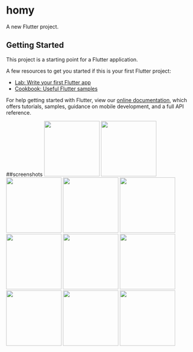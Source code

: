 # homy

A new Flutter project.

## Getting Started

This project is a starting point for a Flutter application.

A few resources to get you started if this is your first Flutter project:

- [Lab: Write your first Flutter app](https://flutter.dev/docs/get-started/codelab)
- [Cookbook: Useful Flutter samples](https://flutter.dev/docs/cookbook)

For help getting started with Flutter, view our
[online documentation](https://flutter.dev/docs), which offers tutorials,
samples, guidance on mobile development, and a full API reference.

##screenshots
<img src = "https://user-images.githubusercontent.com/36764822/96242683-08b40200-0fa4-11eb-9c0c-ae120339a5a3.jpg" width ="150">
<img src = "https://user-images.githubusercontent.com/36764822/96242687-09e52f00-0fa4-11eb-9225-79a44ab60311.jpg" width ="150">
<img src = "https://user-images.githubusercontent.com/36764822/96242691-0a7dc580-0fa4-11eb-9ff1-ce405caa3833.jpg" width ="150">
<img src = "https://user-images.githubusercontent.com/36764822/96242695-0baef280-0fa4-11eb-92fe-497a1ba81665.jpg" width ="150">
<img src = "https://user-images.githubusercontent.com/36764822/96242696-0c478900-0fa4-11eb-8ea4-7a6eb754ef19.jpg" width ="150">
<img src = "https://user-images.githubusercontent.com/36764822/96242699-0d78b600-0fa4-11eb-85db-5523e1a196ea.jpg" width ="150">
<img src = "https://user-images.githubusercontent.com/36764822/96242704-0ea9e300-0fa4-11eb-9a47-3c7f3e12396e.jpg" width ="150">
<img src = "https://user-images.githubusercontent.com/36764822/96242707-0fdb1000-0fa4-11eb-8649-038eb41ef713.jpg" width ="150">
<img src = "https://user-images.githubusercontent.com/36764822/96242718-123d6a00-0fa4-11eb-8790-b7adc1cb9215.jpg" width ="150">
<img src = "https://user-images.githubusercontent.com/36764822/96242723-14072d80-0fa4-11eb-87b1-140382655a92.jpg" width ="150">
<img src = "https://user-images.githubusercontent.com/36764822/96242726-149fc400-0fa4-11eb-9eaf-a4a0178a0460.jpg" width ="150">


